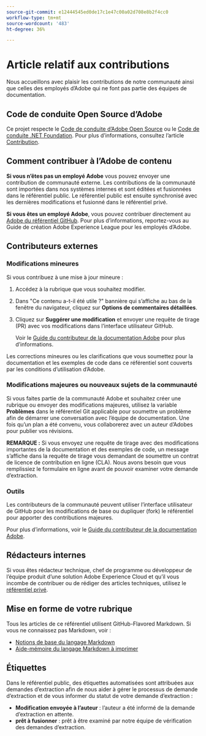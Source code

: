 ```yaml
---
source-git-commit: e12444545ed0de17c1e47c00a02d708e8b2f4cc0
workflow-type: tm+mt
source-wordcount: '483'
ht-degree: 36%

---
```

# Article relatif aux contributions

Nous accueillons avec plaisir les contributions de notre communauté ainsi que celles des employés d’Adobe qui ne font pas partie des équipes de documentation.

## Code de conduite Open Source d’Adobe

Ce projet respecte le [Code de conduite d’Adobe Open Source](code-of-conduct.md) ou le [Code de conduite .NET Foundation](https://dotnetfoundation.org/code-of-conduct). Pour plus d’informations, consultez l’article [Contribution](contributing.md).

## Comment contribuer à l’Adobe de contenu

**Si vous n’êtes pas un employé Adobe** vous pouvez envoyer une contribution de communauté externe. Les contributions de la communauté sont importées dans nos systèmes internes et sont éditées et fusionnées dans le référentiel public. Le référentiel public est ensuite synchronisé avec les dernières modifications et fusionné dans le référentiel privé.

**Si vous êtes un employé Adobe**, vous pouvez contribuer directement au [Adobe du référentiel GitHub](https://git.corp.adobe.com/AdobeDocs/). Pour plus d’informations, reportez-vous au Guide de création Adobe Experience League pour les employés d’Adobe.

## Contributeurs externes

### Modifications mineures

Si vous contribuez à une mise à jour mineure :

1. Accédez à la rubrique que vous souhaitez modifier.
1. Dans &quot;Ce contenu a-t-il été utile ?&quot; bannière qui s’affiche au bas de la fenêtre du navigateur, cliquez sur **Options de commentaires détaillées**.
1. Cliquez sur **Suggérer une modification** et envoyer une requête de tirage (PR) avec vos modifications dans l’interface utilisateur GitHub.

   Voir le [Guide du contributeur de la documentation Adobe](https://experienceleague.adobe.com/docs/contributor/contributor-guide/introduction.html?lang=fr) pour plus d’informations.

Les corrections mineures ou les clarifications que vous soumettez pour la documentation et les exemples de code dans ce référentiel sont couverts par les conditions d’utilisation d’Adobe.

### Modifications majeures ou nouveaux sujets de la communauté

Si vous faites partie de la communauté Adobe et souhaitez créer une rubrique ou envoyer des modifications majeures, utilisez la variable **Problèmes** dans le référentiel Git applicable pour soumettre un problème afin de démarrer une conversation avec l’équipe de documentation. Une fois qu’un plan a été convenu, vous collaborerez avec un auteur d’Adobes pour publier vos révisions.

**REMARQUE :** Si vous envoyez une requête de tirage avec des modifications importantes de la documentation et des exemples de code, un message s’affiche dans la requête de tirage vous demandant de soumettre un contrat de licence de contribution en ligne (CLA). Nous avons besoin que vous remplissiez le formulaire en ligne avant de pouvoir examiner votre demande d’extraction.

### Outils

Les contributeurs de la communauté peuvent utiliser l’interface utilisateur de GitHub pour les modifications de base ou dupliquer (fork) le référentiel pour apporter des contributions majeures.

Pour plus d’informations, voir le [Guide du contributeur de la documentation Adobe](https://experienceleague.adobe.com/docs/contributor/contributor-guide/introduction.html?lang=fr).

## Rédacteurs internes

Si vous êtes rédacteur technique, chef de programme ou développeur de l’équipe produit d’une solution Adobe Experience Cloud et qu’il vous incombe de contribuer ou de rédiger des articles techniques, utilisez le [référentiel privé](https://git.corp.adobe.com/AdobeDocs).

## Mise en forme de votre rubrique

Tous les articles de ce référentiel utilisent GitHub-Flavored Markdown. Si vous ne connaissez pas Markdown, voir :

* [Notions de base du langage Markdown](https://help.github.com/articles/getting-started-with-writing-and-formatting-on-github/)
* [Aide-mémoire du langage Markdown à imprimer](https://guides.github.com/pdfs/markdown-cheatsheet-online.pdf)

## Étiquettes

Dans le référentiel public, des étiquettes automatisées sont attribuées aux demandes d’extraction afin de nous aider à gérer le processus de demande d’extraction et de vous informer du statut de votre demande d’extraction :

* **Modification envoyée à l’auteur** : l’auteur a été informé de la demande d’extraction en attente.
* **prêt à fusionner** : prêt à être examiné par notre équipe de vérification des demandes d’extraction.
